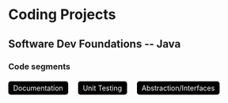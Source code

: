 # Coding Projects

## Software Dev Foundations -- Java

### Code segments

<div style="display: flex; gap: 20px; margin-top: 20px;">
    <a href="Documentation.html" style="text-decoration: none; color: white; background-color: #000000; padding: 5px 10px; border-radius: 5px;">Documentation</a>
    <a href="UnitTesting.html" style="text-decoration: none; color: white; background-color: #000000; padding: 5px 10px; border-radius: 5px;">Unit Testing</a>
    <a href="AbsInterfaces.html" style="text-decoration: none; color: white; background-color: #000000; padding: 5px 10px; border-radius: 5px;">Abstraction/Interfaces</a>
</div>

